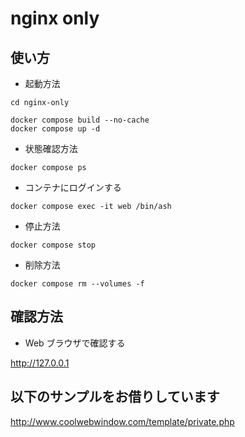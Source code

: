 # nginx only

## 使い方

+ 起動方法

```
cd nginx-only

docker compose build --no-cache
docker compose up -d
```

+ 状態確認方法

```
docker compose ps
```

+ コンテナにログインする

```
docker compose exec -it web /bin/ash
```

+ 停止方法

```
docker compose stop
```

+ 削除方法

```
docker compose rm --volumes -f
```

## 確認方法

+ Web ブラウザで確認する

http://127.0.0.1


## 以下のサンプルをお借りしています

http://www.coolwebwindow.com/template/private.php

